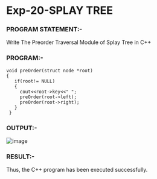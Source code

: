 # Exp-20-SPLAY TREE

### PROGRAM STATEMENT:-
Write The Preorder Traversal Module of Splay Tree in C++

### PROGRAM:-
```
void preOrder(struct node *root) 
{ 
   if(root!= NULL) 
   { 
     cout<<root->key<<" "; 
     preOrder(root->left); 
     preOrder(root->right); 
   } 
 } 

```
### OUTPUT:-
![image](https://github.com/ManiKandan228/19CS401/assets/119160414/56180485-629e-4fea-b7b5-3df69d62cef6)

### RESULT:-
Thus, the C++ program has been executed successfully. 
